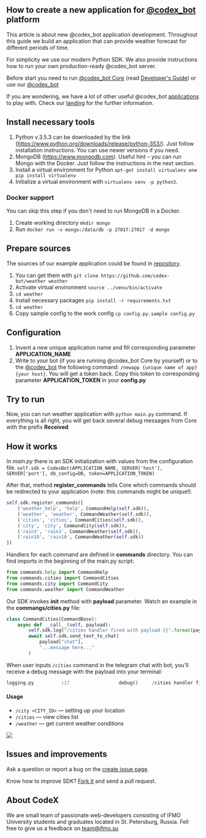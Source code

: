 ## How to create a new application for [@codex_bot](https://github.com/codex-team/codex.bot) platform

This article is about new @codex_bot application development. Throughout this guide we build an application that can provide weather forecast for different periods of time.

For simplicity we use our modern Python SDK. We also provide instructions how to run your own production-ready @codex_bot server.

Before start you need to run [@codex_bot Core](https://github.com/codex-team/codex.bot) (read [Developer's Guide](https://github.com/codex-team/codex.bot/wiki/Developer's-Guide)) or use our [@codex_bot](https://t.me/codex_bot)

If you are wondering, we have a lot of other useful @codex_bot [applications](https://github.com/codex-bot) to play with. Check our [landing](https://ifmo.su/bot) for the further information.

## Install necessary tools

1. Python v.3.5.3 can be downloaded by the link (https://www.python.org/downloads/release/python-353/). Just follow installation instructions. You can use newer versions if you need.
2. MongoDB (https://www.mongodb.com). Useful hint – you can run Mongo with the Docker. Just follow the instructions in the next section.
3. Install a virtual environment for Python `apt-get install virtualenv или pip install virtualenv`
4. Initialize a virtual environment with `virtualenv venv -p python3`.

### Docker support
You can skip this step if you don't need to run MongoDB in a Docker.
1. Create working directory `mkdir mongo`
2. Run `docker run -v mongo:/data/db -p 27017:27017 -d mongo`

## Prepare sources

The sources of our example application could be found in [repository](https://github.com/codex-bot/weather).
1. You can get them with `git clone https://github.com/codex-bot/weather weather`
2. Activate virtual environment `source ../venv/bin/activate`
3. `cd weather`
3. Install necessary packages `pip install -r requirements.txt`
4. `cd weather`
5. Copy sample config to the work config `cp config.py.sample config.py`

## Configuration

1. Invent a new unique application name and fill corresponding parameter **APPLICATION_NAME**
2. Write to your bot (if you are running @codex_bot Core by yourself) or to the [@codex_bot](t.me/codex_bot) the following command: `/newapp {unique name of app} {your host}`. You will get a token back. Copy this token to corresponding parameter **APPLICATION_TOKEN** in your **config.py**

## Try to run

Now, you can run weather application with `python main.py` command. If everything is all right, you will get back several debug messages from Core with the prefix __Received__

## How it works

In *main.py* there is an SDK initialization with values from the configuration file.
`self.sdk = CodexBot(APPLICATION_NAME, SERVER['host'], SERVER['port'], db_config=DB, token=APPLICATION_TOKEN)`

After that, method **register_commands** tells Core which commands should be redirected to your application (note: this commands might be unique!).
```python
self.sdk.register_commands([
    ('weather_help', 'help', CommandHelp(self.sdk)),
    ('weather', 'weather', CommandWeather(self.sdk)),
    ('cities', 'cities', CommandCities(self.sdk)),
    ('city', 'city', CommandCity(self.sdk)),
    ('rain3', 'rain3', CommandWeather(self.sdk)),
    ('rain10', 'rain10', CommandWeather(self.sdk))
])
```

Handlers for each command are defined in **commands** directory. You can find imports in the beginning of the main.py script:
```python
from commands.help import CommandHelp
from commands.cities import CommandCities
from commands.city import CommandCity
from commands.weather import CommandWeather
```

Our SDK invokes **__init__** method with **payload** parameter. Watch an example in the **commangs/cities.py** file:
```python
class CommandCities(CommandBase):
    async def __call__(self, payload):
        self.sdk.log("/cities handler fired with payload {}".format(payload))
        await self.sdk.send_text_to_chat(
            payload["chat"],
            "...message here..."
        )
```
When user inputs `/cities` command in the telegram chat with bot, you'll receive a debug message with the payload into your terminal:

```python
logging.py          :17                  debug() 	 /cities handler fired with payload {'command': 'cities', 'params': '', 'chat': 'RXRI6S0N', 'user': 'VZXTDQ44'}
```

#### Usage
- `/city <CITY_ID>` — setting up your location
- `/cities` — view cities list
- `/weather` — get current weather conditions

![](https://capella.pics/3ee93508-ef47-4c61-9c2f-988e2e6d9b93)

## Issues and improvements

Ask a question or report a bug on the [create issue page](https://github.com/codex-team/codex.bot/issues/new).

Know how to improve SDK? [Fork it](https://github.com/codex-bot/sdk-python) and send a pull request.

## About CodeX

We are small team of passionate web-developers consisting of IFMO University students and graduates located in St. Petersburg, Russia. Fell free to give us a feedback on  [team@ifmo.su](mailto:team@ifmo.su)
